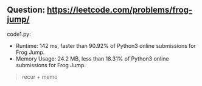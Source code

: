 ## Question: https://leetcode.com/problems/frog-jump/

code1.py:
* Runtime: 142 ms, faster than 90.92% of Python3 online submissions for Frog Jump.
* Memory Usage: 24.2 MB, less than 18.31% of Python3 online submissions for Frog Jump.
> recur + memo